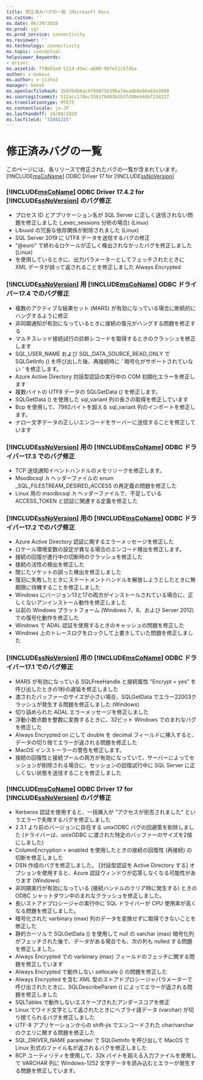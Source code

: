 ```yaml
---
title: 修正済みバグの一覧 |Microsoft Docs
ms.custom: ''
ms.date: 06/29/2018
ms.prod: sql
ms.prod_service: connectivity
ms.reviewer: ''
ms.technology: connectivity
ms.topic: conceptual
helpviewer_keywords:
- driver
ms.assetid: f78b81ed-5214-43ec-a600-9bfe51c5745a
author: v-makouz
ms.author: v-jizho2
manager: kenvh
ms.openlocfilehash: 2b939db6ac0f89075b39ba74eadb0e86e63e3980
ms.sourcegitcommit: 512acc178ec33b1f0403b5b3fd90e44dbf234327
ms.translationtype: MTE75
ms.contentlocale: ja-JP
ms.lasthandoff: 10/08/2019
ms.locfileid: "72041225"
---
```

# <a name="list-of-bugs-fixed"></a>修正済みバグの一覧

このページには、各リリースで修正されたバグの一覧が含まれています。 [!INCLUDE[msCoName](../../includes/msconame_md.md)] ODBC Driver 17 for [!INCLUDE[ssNoVersion](../../includes/ssnoversion-md.md)]

### <a name="bug-fixes-in-the-includemsconameincludesmsconame_mdmd-odbc-driver-1742-for-includessnoversionincludesssnoversion-mdmd"></a>[!INCLUDE[msCoName](../../includes/msconame_md.md)] ODBC Driver 17.4.2 for [!INCLUDE[ssNoVersion](../../includes/ssnoversion-md.md)] のバグ修正

 - プロセス ID とアプリケーション名が SQL Server に正しく送信されない問題を修正しました (_exec_sessions 分析の場合) (Linux)
 - Libuuid の冗長な依存関係が削除されました (Linux)
 - SQL Server 2019 に UTF8 データを送信するバグの修正
 - "@euro" で終わるロケールが正しく検出されなかったバグを修正しました (Linux)
 - を使用しているときに、出力パラメーターとしてフェッチされたときに XML データが誤って返されることを修正しました Always Encrypted

### <a name="bug-fixes-in-the-includemsconameincludesmsconame_mdmd-odbc-driver-174-for-includessnoversionincludesssnoversion-mdmd"></a>[!INCLUDE[ssNoVersion](../../includes/ssnoversion-md.md)] 用 [!INCLUDE[msCoName](../../includes/msconame_md.md)] ODBC ドライバー17.4 でのバグ修正

- 複数のアクティブな結果セット (MARS) が有効になっている場合に断続的にハングするように修正
- 非同期通知が有効になっているときに接続の復元がハングする問題を修正する
- マルチスレッド接続試行の診断レコードを取得するときのクラッシュを修正します
- SQL_USER_NAME および SQL_DATA_SOURCE_READ_ONLY で SQLGetInfo () を呼び出した後、再接続時に ' 暗号化がサポートされていない ' を修正します。
- Azure Active Directory 対話型認証の実行中の COM 初期化エラーを修正します
- 複数バイトの UTF8 データの SQLGetData () を修正します。
- SQLGetData () を使用した sql_variant 列の長さの取得を修正しています
- Bcp を使用して、7992バイトを超える sql_variant 列のインポートを修正します。
- ナロー文字データの正しいエンコードをサーバーに送信することを修正しています

### <a name="bug-fixes-in-the-includemsconameincludesmsconame_mdmd-odbc-driver-173-for-includessnoversionincludesssnoversion-mdmd"></a>[!INCLUDE[ssNoVersion](../../includes/ssnoversion-md.md)] 用の [!INCLUDE[msCoName](../../includes/msconame_md.md)] ODBC ドライバー17.3 でのバグ修正

- TCP 送信通知イベントハンドルのメモリリークを修正します。
- Msodbcsql .h ヘッダーファイルの enum _SQL_FILESTREAM_DESIRED_ACCESS の再定義の問題を修正した
- Linux 用の msodbcsql .h ヘッダーファイルで、不足している ACCESS_TOKEN と認証に関連する定義を修正した

### <a name="bug-fixes-in-the-includemsconameincludesmsconame_mdmd-odbc-driver-172-for-includessnoversionincludesssnoversion-mdmd"></a>[!INCLUDE[ssNoVersion](../../includes/ssnoversion-md.md)] 用の [!INCLUDE[msCoName](../../includes/msconame_md.md)] ODBC ドライバー17.2 でのバグ修正

- Azure Active Directory 認証に関するエラーメッセージを修正した
- ロケール環境変数の設定が異なる場合のエンコード検出を修正します。
- 接続の回復が進行中の切断時のクラッシュを修正した
- 接続の活性の検出を修正した
- 閉じたソケットの誤った検出を修正しました
- 復旧に失敗したときにステートメントハンドルを解放しようとしたときに無期限に待機することを修正しました
- Windows にバージョン13と17の両方がインストールされている場合に、正しくないアンインストール動作を修正しました
- 以前の Windows プラットフォーム (Windows 7、8、および Server 2012) での復号化動作を修正した
- Windows で ADAL 認証を使用するときのキャッシュの問題を修正した
- Windows 上のトレースログをロックして上書きしていた問題を修正しました

### <a name="bug-fixes-in-the-includemsconameincludesmsconame_mdmd-odbc-driver-171-for-includessnoversionincludesssnoversion-mdmd"></a>[!INCLUDE[ssNoVersion](../../includes/ssnoversion-md.md)] 用の [!INCLUDE[msCoName](../../includes/msconame_md.md)] ODBC ドライバー17.1 でのバグ修正

- MARS が有効になっている SQLFreeHandle と接続属性 "Encrypt = yes" を呼び出したときの1秒の遅延を修正しました
- 渡されたバッファーのサイズが小さい場合、SQLGetData でエラー22003クラッシュが発生する問題を修正しました (Windows)
- 切り詰められた ADAL エラーメッセージを修正しました
- 浮動小数点数を整数に変換するときに、32ビット Windows でのまれなバグを修正した
- Always Encrypted on にして double を decimal フィールドに挿入すると、データの切り捨てエラーが返される問題を修正した
- MacOS インストーラーの警告を修正します。
- 接続の回復性と接続プールの両方が有効になっていて、サーバーによってセッションが削除される場合に、セッションの回復試行中に SQL Server に正しくない状態を送信することを修正しました

### <a name="bug-fixes-in-the-includemsconameincludesmsconame_mdmd-odbc-driver-17-for-includessnoversionincludesssnoversion-mdmd"></a>[!INCLUDE[msCoName](../../includes/msconame_md.md)] ODBC Driver 17 for [!INCLUDE[ssNoVersion](../../includes/ssnoversion-md.md)] のバグ修正

- Kerberos 認証を使用すると、一括挿入が "アクセスが拒否されました" というエラーで失敗するバグを修正しました
- 2\.3.1 より前のバージョンに存在する unixODBC バグの回避策を削除しました (ドライバーは、unixODBC に渡された特定のバッファーのサイズを2倍にしました)
- ColumnEncryption = enabled を使用したときの接続の回復性 (再接続) の切断を修正しました
- DSN 作成のバグを修正しました。 [対話型認証を Active Directory する] オプションを使用すると、Azure 認証ウィンドウが応答しなくなる可能性があります (Windows)
- 非同期実行が有効になっている (接続ハンドルのクリア時に発生する) ときの ODBC シャットダウン中のまれなクラッシュを修正しました。
- 長いストアドプロシージャの実行中に SQL ドライバーが CPU 使用率が高くなる問題を修正しました。
- 暗号化された varbinary (max) 列のデータを変換せずに取得できないことを修正した
- 静的カーソルで SQLGetData () を使用して null の varchar (max) 暗号化列がフェッチされた後で、データがある場合でも、次の列も nulled する問題を修正しました。
- Always Encrypted での varbinary (max) フィールドのフェッチに関する問題を修正しています
- Always Encrypted で動作しない setlocale () の問題を修正した
- Always Encrypted を含む XML 型のストアドプロシージャパラメーターで呼び出されたときに、SQLDescribeParam () によってエラーが返される問題を修正しました
- SQLTables で動作しないエスケープされたアンダースコアを修正
- Linux でワイド文字として返されたときにヘブライ語データ (varchar) が切り捨てられるバグを修正しました
- UTF-8 アプリケーションからの shift-jis でエンコードされた char/varchar のクエリに関する問題を修正した
- SQL_DRIVER_NAME parameter で SQLGetInfo を呼び出して MacOS で Linux 形式のファイル名が返されるバグを修正しました
- BCP ユーティリティを使用して、32k バイトを超える入力ファイルを使用して VARCHAR 列に Windows-1252 文字データを読み込むとエラーが発生する問題を修正しています。
